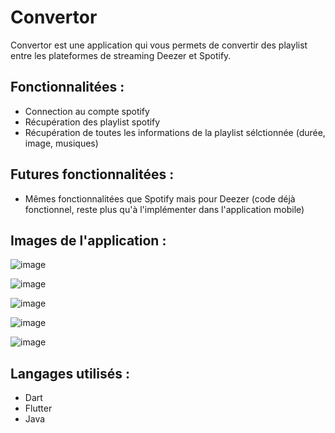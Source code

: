 # Convertor

Convertor est une application qui vous permets de convertir des playlist entre les plateformes de
streaming Deezer et Spotify.

## Fonctionnalitées :
- Connection au compte spotify
- Récupération des playlist spotify
- Récupération de toutes les informations de la playlist sélctionnée (durée, image, musiques)

## Futures fonctionnalitées :
- Mêmes fonctionnalitées que Spotify mais pour Deezer (code déjà fonctionnel, reste plus qu'à l'implémenter
dans l'application mobile)


## Images de l'application :

![image](assets/markdown/home.jpg)

![image](assets/markdown/conversion1.jpg)

![image](assets/markdown/conversion2.jpg)

![image](assets/markdown/conversion3.jpg)

![image](assets/markdown/spotifyPlaylist.jpg)

## Langages utilisés :
- Dart
- Flutter
- Java